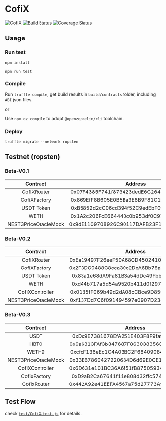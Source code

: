 # CofiX

![CofiX](https://github.com/kazamio/CofiX/workflows/CofiX/badge.svg)
[![Build Status](https://travis-ci.org/kazamio/CofiX.svg?branch=master)](https://travis-ci.org/kazamio/CofiX)
[![Coverage Status](https://coveralls.io/repos/github/kazamio/CofiX/badge.svg?branch=master)](https://coveralls.io/github/kazamio/CofiX?branch=master)

## Usage

### Run test

```shell
npm install

npm run test
```

### Compile

Run `truffle compile`, get build results in `build/contracts` folder, including `ABI` json files.

or

Use `npx oz compile` to adopt `@openzeppelin/cli` toolchain.

### Deploy

```shell
truffle migrate --network ropsten
```

## Testnet (ropsten)

### Beta-V0.1

|       Contract       |                  Address                   |
| :------------------: | :----------------------------------------: |
|     CofiXRouter     | 0x07F4385F741f873423dedE6C2645698FcB287683 |
|    CofiXFactory     | 0x869EfF8B605E0B5Ba3E8B9F81C199B2BBB3e34Df |
|      USDT Token      | 0xB5852d2cC06cd394f52C9edEbF0f1d59aD4A0615 |
|         WETH         | 0x1A2c206FcE664440c0b953df0C976B1208F411Eb |
| NEST3PriceOracleMock | 0x9dE1109708926C90117DAFB23F13176Bb6d878E0 |

### Beta-V0.2

|       Contract       |                  Address                   |
| :------------------: | :----------------------------------------: |
|      CofiXRouter     | 0xEa19497F26eeF50A68CD4502410471f41C23B563 |
|     CofiXFactory     | 0x2F3DC9488C8cea30c2DcA6Bb78aD15d1E37206B7 |
|      USDT Token      | 0x83a1e68dA9Fa81B3a54dDc49Fbb2c13cf4f7239d |
|         WETH         | 0xd44b717a5d54a9520b411d0f297eD69ef81Af10e |
|   CofiXController    | 0x01B5fF069b49d2dA08cCBce9D8506d59472Ea868 |
| NEST3PriceOracleMock | 0xf137Dd7C6f091494597e0907D234E486128Bc937 |

### Beta-V0.3

|       Contract       |                  Address                   |
| :------------------: | :----------------------------------------: |
| USDT | 0xDc9E7381678EfA251E403F8F9fafcBdbf91a5C6C |
| HBTC | 0x9a6313FAf3b347687F86303835607463202AB7D4 |
| WETH9 | 0xcfcF136eEc1C4A03BC2F684090844bF67168bF90 |
| NEST3PriceOracleMock | 0x33EB7860427220684D6d69E0CE1914FfBFaC56B1 |
| CofiXController | 0x6D631e101BC36A6f51fB875059347B1D4830BdBB |
| CofixFactory | 0xD9aB2Ca67641f11e808d32ffc5741a3A0d44E05c |
| CofixRouter | 0x442A92e41EEFA4567a75d27773A9A64e8d3A6880 |

## Test Flow

check [`test/CofiX.test.js`](test/CofiX.test.js) for details.

